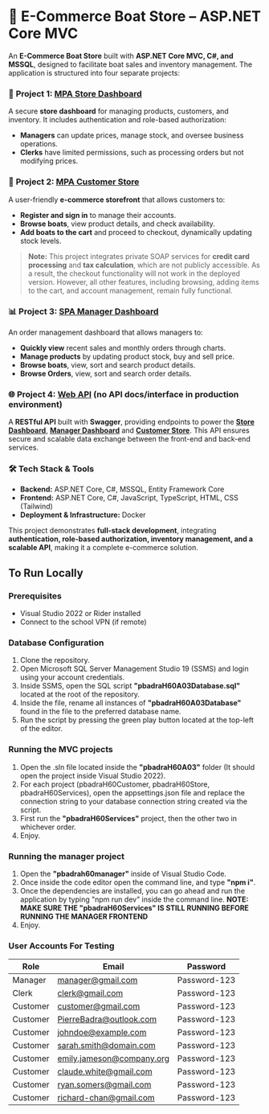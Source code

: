 # 🚤 E-Commerce Boat Store – ASP.NET Core MVC  

An **E-Commerce Boat Store** built with **ASP.NET Core MVC, C#, and MSSQL**, designed to facilitate boat sales and inventory management. The application is structured into four separate projects:  

### 📌 **Project 1: [MPA Store Dashboard](https://store-boatbud.pierrebadra.me)**
A secure **store dashboard** for managing products, customers, and inventory. It includes authentication and role-based authorization:  
- **Managers** can update prices, manage stock, and oversee business operations.  
- **Clerks** have limited permissions, such as processing orders but not modifying prices.  

### 🛒 **Project 2: [MPA Customer Store](https://customer-boatbud.pierrebadra.me)**
A user-friendly **e-commerce storefront** that allows customers to:  
- **Register and sign in** to manage their accounts.  
- **Browse boats**, view product details, and check availability.
- **Add boats to the cart** and proceed to checkout, dynamically updating stock levels.
> **Note:** This project integrates private SOAP services for **credit card processing** and **tax calculation**, which are not publicly accessible. As a result, the checkout functionality will not work in the deployed version. However, all other features, including browsing, adding items to the cart, and account management, remain fully functional.

### 📊 **Project 3: [SPA Manager Dashboard](https://manager-boatbud.pierrebadra.me)**
An order management dashboard that allows managers to:
- **Quickly view** recent sales and monthly orders through charts.
- **Manage products** by updating product stock, buy and sell price.
- **Browse boats**, view, sort and search product details.
- **Browse Orders**, view, sort and search order details.

### 🌐 **Project 4: [Web API](https://api-boatbud.pierrebadra.me) (no API docs/interface in production environment)**
A **RESTful API** built with **Swagger**, providing endpoints to power the **[Store Dashboard](https://store-boatbud.pierrebadra.me)**, **[Manager Dashboard](https://manager-boatbud.pierrebadra.me)** and **[Customer Store](https://customer-boatbud.pierrebadra.me)**. This API ensures secure and scalable data exchange between the front-end and back-end services.  

### 🛠 **Tech Stack & Tools**  
- **Backend:** ASP.NET Core, C#, MSSQL, Entity Framework Core  
- **Frontend:** ASP.NET Core, C#, JavaScript, TypeScript, HTML, CSS (Tailwind)  
- **Deployment & Infrastructure:** Docker

This project demonstrates **full-stack development**, integrating **authentication, role-based authorization, inventory management, and a scalable API**, making it a complete e-commerce solution.

## To Run Locally
### Prerequisites
- Visual Studio 2022 or Rider installed
- Connect to the school VPN (if remote)

### Database Configuration
1. Clone the repository.
2. Open Microsoft SQL Server Management Studio 19 (SSMS) and login using your account credentials.
3. Inside SSMS, open the SQL script **"pbadraH60A03Database.sql"** located at the root of the repository.
5. Inside the file, rename all instances of **"pbadraH60A03Database"** found in the file to the preferred database name.
6. Run the script by pressing the green play button located at the top-left of the editor.

### Running the MVC projects
1. Open the .sln file located inside the **"pbadraH60A03"** folder (It should open the project inside Visual Studio 2022).
2. For each project (pbadraH60Customer, pbadraH60Store, pbadraH60Services), open the appsettings.json file and replace the connection string to your database connection string created via the script.
3. First run the **"pbadraH60Services"** project, then the other two in whichever order.
4. Enjoy.

### Running the manager project
1. Open the **"pbadrah60manager"** inside of Visual Studio Code.
2. Once inside the code editor open the command line, and type **"npm i"**.
3. Once the dependencies are installed, you can go ahead and run the application by typing "npm run dev" inside the command line.
**NOTE: MAKE SURE THE "pbadraH60Services" IS STILL RUNNING BEFORE RUNNING THE MANAGER FRONTEND**
5. Enjoy.

### User Accounts For Testing
| **Role**   | **Email**                      | **Password**    |
|------------|--------------------------------|-----------------|
| Manager    | manager@gmail.com              | Password-123    |
| Clerk      | clerk@gmail.com                | Password-123    |
| Customer   | customer@gmail.com             | Password-123    |
| Customer   | PierreBadra@outlook.com        | Password-123    |
| Customer   | johndoe@example.com            | Password-123    |
| Customer   | sarah.smith@domain.com         | Password-123    |
| Customer   | emily.jameson@company.org      | Password-123    |
| Customer   | claude.white@gmail.com         | Password-123    |
| Customer   | ryan.somers@gmail.com          | Password-123    |
| Customer   | richard-chan@gmail.com         | Password-123    |
